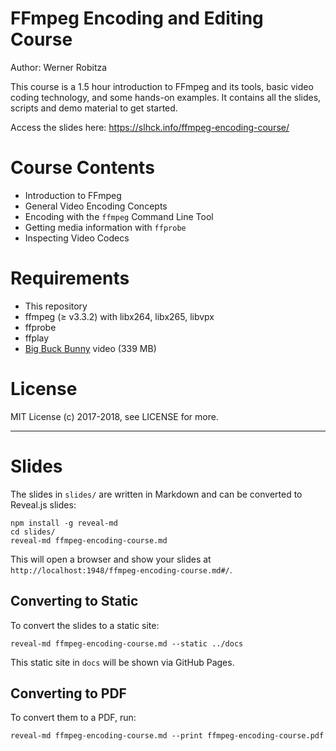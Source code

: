# FFmpeg Encoding and Editing Course

Author: Werner Robitza

This course is a 1.5 hour introduction to FFmpeg and its tools, basic video coding technology, and some hands-on examples. It contains all the slides, scripts and demo material to get started.

Access the slides here: https://slhck.info/ffmpeg-encoding-course/

# Course Contents

- Introduction to FFmpeg
- General Video Encoding Concepts
- Encoding with the `ffmpeg` Command Line Tool
- Getting media information with `ffprobe`
- Inspecting Video Codecs

# Requirements

- This repository
- ffmpeg (≥ v3.3.2) with libx264, libx265, libvpx
- ffprobe
- ffplay
- [Big Buck Bunny](http://distribution.bbb3d.renderfarming.net/video/mp4/bbb_sunflower_1080p_60fps_normal.mp4) video (339 MB)

# License

MIT License (c) 2017-2018, see LICENSE for more.

---

# Slides

The slides in `slides/` are written in Markdown and can be converted to Reveal.js slides:

    npm install -g reveal-md
    cd slides/
    reveal-md ffmpeg-encoding-course.md

This will open a browser and show your slides at `http://localhost:1948/ffmpeg-encoding-course.md#/`.

## Converting to Static

To convert the slides to a static site:

    reveal-md ffmpeg-encoding-course.md --static ../docs

This static site in `docs` will be shown via GitHub Pages.

## Converting to PDF

To convert them to a PDF, run:

    reveal-md ffmpeg-encoding-course.md --print ffmpeg-encoding-course.pdf